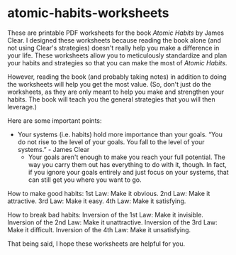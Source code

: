 # atomic-habits-worksheets
These are printable PDF worksheets for the book _Atomic Habits_ by James Clear. I designed these worksheets because reading the book alone (and not using Clear's strategies) doesn't really help you make a difference in your life. These worksheets allow you to meticulously standardize and plan your habits and strategies so that you can make the most of _Atomic Habits_.

However, reading the book (and probably taking notes) in addition to doing the worksheets will help you get the most value. (So, don't just do the worksheets, as they are only meant to help you make and strengthen your habits. The book will teach you the general strategies that you will then leverage.)

Here are some important points:
* Your systems (i.e. habits) hold more importance than your goals. “You do not rise to the level of your goals. You fall to the level of your systems.” - James Clear
  - Your goals aren't enough to make you reach your full potential. The way you carry them out has everything to do with it, though. In fact, if you ignore your goals entirely and just focus on your systems, that can still get you where you want to go.

How to make good habits:
1st Law: Make it obvious.
2nd Law: Make it attractive.
3rd Law: Make it easy.
4th Law: Make it satisfying.

How to break bad habits:
Inversion of the 1st Law: Make it invisible.
Inversion of the 2nd Law: Make it unattractive.
Inversion of the 3rd Law: Make it difficult.
Inversion of the 4th Law: Make it unsatisfying.

That being said, I hope these worksheets are helpful for you.
